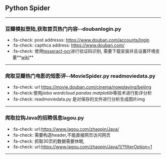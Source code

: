 ## Python Spider

------------

 ### 豆瓣模拟登陆,获取首页热门内容--doubanlogin.py
- :fa-check:  post addresss: https://www.douban.com/accounts/login<br>
- :fa-check: capthca address: https://www.douban.com/
- :fa-check: 使用[tesseract-ocr](https://github.com/tesseract-ocr/ "tesseract-ocr")进行验证码识别,  需要下载安装并且设置环境变量**[wiki](https://github.com/tesseract-ocr/tesseract/wiki "wiki")**

------------

 ### 爬取豆瓣热门电影的短影评--MovieSpider.py readmoviedata.py
-  :fa-check: url https://movie.douban.com/cinema/nowplaying/beijing
-  :fa-check:使用*jieba wordcloud pandas matplotlib*等技术进行影评分析<br>
-  :fa-check: readmoviedata.py 是对保存的文件进行分析生成图片img<br>

------------

 ### 爬取拉钩Java的招聘信息lagou.py
- :fa-check: url:https://www.lagou.com/zhaopin/Java/
- :fa-check: 需要构造header,不能直接网页访问网页
- :fa-check: 抓取30页的数据需要休眠,
- :fa-check: url:https://www.lagou.com/zhaopin/Java/1/?filterOption=1

------------
